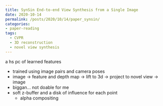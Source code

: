 ```yaml
---
title: SynSin End-to-end View Synthesis from a Single Image
date: 2020-10-14
permalink: /posts/2020/10/14/paper_synsin/
categories:
- paper-reading
tags:
  - CVPR
  - 3D reconstruction
  - novel view synthesis
---
```


a hs pc of learned features
- trained using image pairs and camera poses
- image -> feature and depth map -> lift to 3d -> project to novel view -> image
- biggan... not doable for me 
- soft z-buffer and a disk of influence for each point
  - alpha compositing